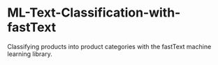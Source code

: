 # ML-Text-Classification-with-fastText
Classifying products into product categories with the fastText machine learning library. 
